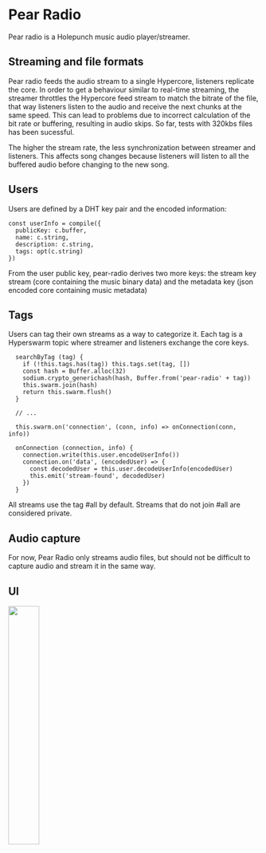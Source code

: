# Pear Radio

Pear radio is a Holepunch music audio player/streamer.

## Streaming and file formats

Pear radio feeds the audio stream to a single Hypercore, listeners replicate the core.
In order to get a behaviour similar to real-time streaming, the streamer throttles the Hypercore feed stream to match the bitrate of the file, that way listeners listen to the audio and receive the next chunks at the same speed. This can lead to problems due to incorrect calculation of the bit rate or buffering, resulting in audio skips. So far, tests with 320kbs files has been sucessful.

The higher the stream rate, the less synchronization between streamer and listeners. This affects song changes because listeners will listen to all the buffered audio before changing to the new song.

## Users

Users are defined by a DHT key pair and the encoded information:

```
const userInfo = compile({
  publicKey: c.buffer,
  name: c.string,
  description: c.string,
  tags: opt(c.string)
})
```

From the user public key, pear-radio derives two more keys: the stream key stream (core containing the music binary data) and the metadata key (json encoded core containing music metadata)

## Tags

Users can tag their own streams as a way to categorize it. Each tag is a Hyperswarm topic where streamer and listeners exchange the core keys.

```
  searchByTag (tag) {
    if (!this.tags.has(tag)) this.tags.set(tag, [])
    const hash = Buffer.alloc(32)
    sodium.crypto_generichash(hash, Buffer.from('pear-radio' + tag))
    this.swarm.join(hash)
    return this.swarm.flush()
  }

  // ...

  this.swarm.on('connection', (conn, info) => onConnection(conn, info))

  onConnection (connection, info) {
    connection.write(this.user.encodeUserInfo())
    connection.on('data', (encodedUser) => {
      const decodedUser = this.user.decodeUserInfo(encodedUser)
      this.emit('stream-found', decodedUser)
    })
  }
```

All streams use the tag #all by default. Streams that do not join #all are considered private.

## Audio capture

For now, Pear Radio only streams audio files, but should not be difficult to capture audio and stream it in the same way.

## UI

<img src="https://user-images.githubusercontent.com/15270736/211868865-b51cdfe4-6195-4c21-8323-d7f86dced1ee.png" width=35% height=35%>

